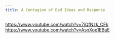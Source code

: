```yaml
---
title: A Contagion of Bad Ideas and Response
---
```


https://www.youtube.com/watch?v=7jQfNzk_CFk
https://www.youtube.com/watch?v=AsnXoe1EBaE